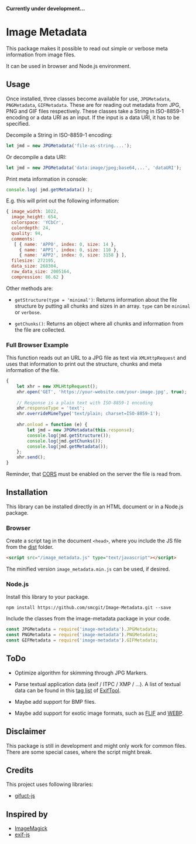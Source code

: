 **Currently under development...**

# Image Metadata

This package makes it possible to read out simple or verbose meta information from image files.

It can be used in browser and Node.js environment.

## Usage

Once installed, three classes become available for use, `JPGMetadata`, `PNGMetadata`, `GIFMetadata`. These are for reading out metadata from JPG, PNG and GIF files respectively. These classes take a String in ISO-8859-1 encoding or a data URI as an input. If the input is a data URI, it has to be specified.

Decompile a String in ISO-8859-1 encoding:

```javascript
let jmd = new JPGMetadata('file-as-string....');
```

Or decompile a data URI:

```javascript
let jmd = new JPGMetadata('data:image/jpeg;base64,...', 'dataURI');
```

Print meta information in console:

```javascript
console.log( jmd.getMetadata() );
```

E.g. this will print out the following information:

```javascript
{ image_width: 1022,
  image_height: 654,
  colorspace: 'YCbCr',
  colordepth: 24,
  quality: 94,
  comments: 
   [ { name: 'APP0', index: 0, size: 14 },
     { name: 'APP1', index: 0, size: 110 },
     { name: 'APP2', index: 0, size: 3158 } ],
  filesize: 272195,
  data_size: 268304,
  raw_data_size: 2005164,
  compression: 86.62 }
```

Other methods are:

* `getStructure(type = 'minimal')`: Returns information about the file structure by putting all chunks and sizes in an array. `type` can be `minimal` or `verbose`.

* `getChunks()`: Returns an object where all chunks and information from the file are collected.

### Full Browser Example

This function reads out an URL to a JPG file as text via `XMLHttpRequest` and uses that information to print out the structure, chunks and meta information of the file.

```javascript
{
	let xhr = new XMLHttpRequest();
	xhr.open('GET', 'https://your-website.com/your-image.jpg', true);
	
	// Response is a plain text with ISO-8859-1 encoding
	xhr.responseType = 'text';
	xhr.overrideMimeType('text/plain; charset=ISO-8859-1');
	
	xhr.onload = function (e) {
		let jmd = new JPGMetadata(this.response);
		console.log(jmd.getStructure());
		console.log(jmd.getChunks());
		console.log(jmd.getMetadata());
	};
	xhr.send();
}
```

Reminder, that [CORS](https://en.wikipedia.org/wiki/Cross-origin_resource_sharing) must be enabled on the server the file is read from.

## Installation

This library can be installed directly in an HTML document or in a Node.js package.

### Browser

Create a script tag in the document `<head>`, where you include the JS file from the [dist](https://github.com/smcgit/Image-Metadata/tree/master/dist) folder.

```html
<script src="/image_metadata.js" type="text/javascript"></script>
```

The minified version `image_metadata.min.js` can be used, if desired.

### Node.js

Install this library to your package.

```
npm install https://github.com/smcgit/Image-Metadata.git --save
```

Include the classes from the image-metadata package in your code.

```javascript
const JPGMetadata = require('image-metadata').JPGMetadata;
const PNGMetadata = require('image-metadata').PNGMetadata;
const GIFMetadata = require('image-metadata').GIFMetadata;
```

## ToDo

* Optimize algorithm for skimming through JPG Markers.

* Parse textual application data (exif / ITPC / XMP / ...). A list of textual data can be found in this [tag list](https://www.sno.phy.queensu.ca/~phil/exiftool/TagNames/) of [ExifTool](https://www.sno.phy.queensu.ca/~phil/exiftool/).

* Maybe add support for BMP files.

* Maybe add support for exotic image formats, such as [FLIF](http://flif.info/) and [WEBP](https://developers.google.com/speed/webp/).

## Disclaimer

This package is still in development and might only work for common files. There are some special cases, where the script might break.

## Credits

This project uses following libraries:

* [gifuct-js](https://github.com/matt-way/gifuct-js)

## Inspired by

* [ImageMagick](https://github.com/ImageMagick/ImageMagick)
* [exif-js](https://github.com/exif-js/exif-js)
